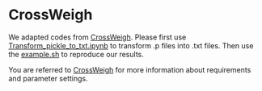 # CrossWeigh

We adapted codes from [CrossWeigh](https://github.com/ZihanWangKi/CrossWeigh). 
Please first use [Transform_pickle_to_txt.ipynb](https://github.com/ruofanhu/Crowd_MIA/blob/main/CrossWeigh/Transform_pickle_to_txt.ipynb) to transform .p files into .txt files.
Then use the [example.sh](https://github.com/ruofanhu/Crowd_MIA/blob/main/CrossWeigh/example.sh) to reproduce our results. 

You are referred to [CrossWeigh](https://github.com/ZihanWangKi/CrossWeigh) for more information about requirements and parameter settings.
